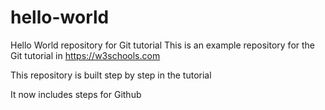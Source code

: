# hello-world
Hello World repository for Git tutorial
This is an example repository for the Git tutorial in https://w3schools.com

This repository is built step by step in the tutorial

It now includes steps for Github

